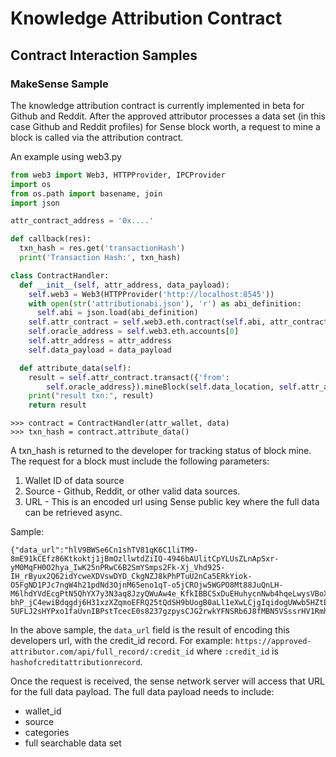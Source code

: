 # Knowledge Attribution Contract

## Contract Interaction Samples

### MakeSense Sample

The knowledge attribution contract is currently implemented in beta for Github and Reddit. After the approved attributor processes a data set (in this case Github and Reddit profiles) for Sense block worth, a request to mine a block is called via the attribution contract.

An example using web3.py

```python
from web3 import Web3, HTTPProvider, IPCProvider
import os
from os.path import basename, join
import json

attr_contract_address = '0x....'

def callback(res):
  txn_hash = res.get('transactionHash')
  print('Transaction Hash:', txn_hash)

class ContractHandler:
  def __init__(self, attr_address, data_payload):
    self.web3 = Web3(HTTPProvider('http://localhost:8545'))
    with open(str('attributionabi.json'), 'r') as abi_definition:
      self.abi = json.load(abi_definition)
    self.attr_contract = self.web3.eth.contract(self.abi, attr_contract_address)
    self.oracle_address = self.web3.eth.accounts[0]
    self.attr_address = attr_address
    self.data_payload = data_payload

  def attribute_data(self):
    result = self.attr_contract.transact({'from':
        self.oracle_address}).mineBlock(self.data_location, self.attr_address)
    print("result txn:", result)
    return result
```

```
>>> contract = ContractHandler(attr_wallet, data)
>>> txn_hash = contract.attribute_data()
```

A txn_hash is returned to the developer for tracking status of block mine. The request for a block must include the following parameters:

1. Wallet ID of data source
2. Source - Github, Reddit, or other valid data sources.
3. URL - This is an encoded url using Sense public key where the full data can be retrieved async.

Sample:
```
{"data_url":"hlV9BWSe6Cn1shTV81qK6C1liTM9-8mE91kCEfz86Ktkoktj1jBmOzllwtdZiIQ-4946bAUlitCpYLUsZLnApSxr-yM0MqFH0O2hya_IwK25nPRwC6B2SmYSmps2Fk-Xj_Vhd925-IH_rByux2Q62idYcweXDVswDYD_CkgNZJ8kPhPTuU2nCa5ERkYiok-O5FgND1PJc7ngW4h21pdNd3OjnM65eno1qT-o5jCROjw5WGPO8Mt88JuQnLH-M6lhdYVdEcgPtN5QhYX7y3N3aq8JzyQWuAw4e_KfkIBBCSxDuEHuhycnNwb4hqeLwysVBoXd6qhr7bNhpuG11YCBHbrRnXwngLXNnB57V88mWbadGJWiK3b5grNtzkKUgES6mSAvhPEyiI3lxyJT5intvuPhKKKZK-bhP_jC4ewiBdqgdj6H31xzXZqmoEFRQ25tQdSH9bUogB0aLl1eXwLCjgIqidogUWwb5HZtEiWItdAT6kqEtKUM2D5tKyBN6AdEursmcSBFjzH48PFPF0PR6nVcPPa6Gatqz2KgwINmLAmW-5UFLJ2sHYPxo1faUvnIBPstTcecE0s8237gzpysCJG2rwkYFNSRb6J8fMBN5VSssrHV1Rmh1c_Jze9Nldsfrpf5yAjMkZCPgb3_qTSSEEJnmSOrFMzO5Zf8m2hNS8A=","credit_id":"hashofcreditattributionrecord","attr_address":"0xcc036143c68a7a9a41558eae739b428ecde5ef66"}
```

In the above sample, the `data_url` field is the result of encoding this developers url, with the credit_id record. For example: `https://approved-attributor.com/api/full_record/:credit_id` where `:credit_id` is `hashofcreditattributionrecord`.

Once the request is received, the sense network server will access that URL for the full data payload. The full data payload needs to include:

* wallet_id
* source
* categories
* full searchable data set
